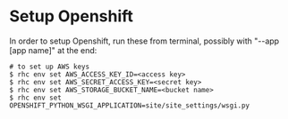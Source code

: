 Setup Openshift
==============

In order to setup Openshift, run these from terminal, possibly with "--app [app name]" at the end:

```
# to set up AWS keys
$ rhc env set AWS_ACCESS_KEY_ID=<access key>
$ rhc env set AWS_SECRET_ACCESS_KEY=<secret key>
$ rhc env set AWS_STORAGE_BUCKET_NAME=<bucket name>
$ rhc env set OPENSHIFT_PYTHON_WSGI_APPLICATION=site/site_settings/wsgi.py
```
